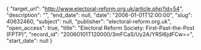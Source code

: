 {
  "target_url": "http://www.electoral-reform.org.uk/article.php?id=54", 
  "description": "", 
  "end_date": null, 
  "date": "2006-01-01T12:00:00", 
  "slug": 40632460, 
  "subject": null, 
  "publisher": "electoral-reform.org.uk", 
  "open_access": true, 
  "title": "Electoral Reform Society: First-Past-the-Post (FPTP)", 
  "record_id": "20060101T120000/3mFCaS/Uy2A/YRSl6jdFCw==", 
  "start_date": null
}

